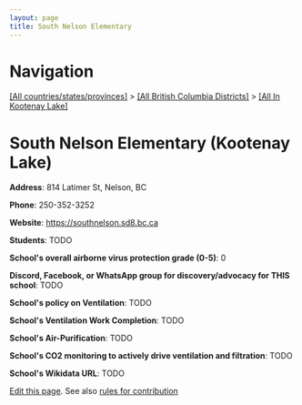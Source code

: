 ```yaml
---
layout: page
title: South Nelson Elementary
---
```

# Navigation

[[All countries/states/provinces]](../../..) > [[All British Columbia Districts]](../..) > [[All In Kootenay Lake]](..)

# South Nelson Elementary (Kootenay Lake)

**Address**: 814 Latimer St, Nelson, BC

**Phone**: 250-352-3252

**Website**: <https://southnelson.sd8.bc.ca>

**Students**: TODO

**School's overall airborne virus protection grade (0-5)**: 0

**Discord, Facebook, or WhatsApp group for discovery/advocacy for THIS school**: TODO

**School's policy on Ventilation**: TODO

**School's Ventilation Work Completion**: TODO

**School's Air-Purification**: TODO

**School's CO2 monitoring to actively drive ventilation and filtration**: TODO

**School's Wikidata URL**: TODO


[Edit this page](https://github.com/ventilate-schools/BC/edit/main/./Kootenay_Lake/South_Nelson_Elementary.md). See also [rules for contribution](../../../contribution-rules/)